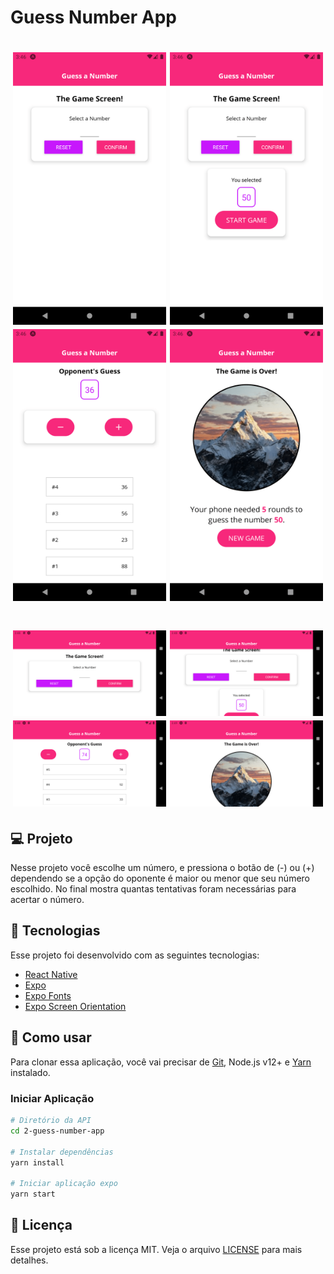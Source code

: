 # Guess Number App

<h1 align="center">
    <img alt="start game" title="Start game" src=".github/startgame.png" width="245px" />
    <img alt="start game" title="Start game" src=".github/startgame2.png" width="245px" />
    <img alt="game" title="Game" src=".github/game.png" width="245px" />
    <img alt="game over" title="Game Over" src=".github/gameover.png" width="245px" />
</h1>

<h1 align="center">
    <img alt="start game" title="Start game" src=".github/horizontal-startgame.png" width="245px" />
    <img alt="start game" title="Start game" src=".github/horizontal-startgame2.png" width="245px" />
    <img alt="game" title="Game" src=".github/horizontal-game.png" width="245px" />
    <img alt="game over" title="Game Over" src=".github/horizontal-gameover.png" width="245px" />
</h1>

## 💻 Projeto

Nesse projeto você escolhe um número, e pressiona o botão de (-) ou (+) dependendo se a opção do oponente é maior ou menor que seu número escolhido. No final mostra quantas tentativas foram necessárias para acertar o número.

## :rocket: Tecnologias

Esse projeto foi desenvolvido com as seguintes tecnologias:

- [React Native](https://reactnative.dev)
- [Expo](https://expo.io/)
- [Expo Fonts](https://docs.expo.io/versions/latest/sdk/font/)
- [Expo Screen Orientation](https://docs.expo.io/versions/latest/sdk/screen-orientation/)

## 🔨 Como usar

Para clonar essa aplicação, você vai precisar de [Git](https://git-scm.com/), Node.js v12+ e [Yarn](https://yarnpkg.com/) instalado.

### Iniciar Aplicação

```bash
# Diretório da API
cd 2-guess-number-app

# Instalar dependências
yarn install

# Iniciar aplicação expo
yarn start
```

## :memo: Licença

Esse projeto está sob a licença MIT. Veja o arquivo [LICENSE](LICENSE.md) para mais detalhes.
